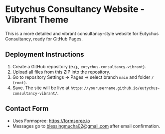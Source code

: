 # Eutychus Consultancy Website - Vibrant Theme

This is a more detailed and vibrant consultancy-style website for Eutychus Consultancy, ready for GitHub Pages.

## Deployment Instructions
1. Create a GitHub repository (e.g., `eutychus-consultancy-vibrant`).
2. Upload all files from this ZIP into the repository.
3. Go to repository Settings -> Pages -> select branch `main` and folder `/ (root)`.
4. Save. The site will be live at `https://yourusername.github.io/eutychus-consultancy-vibrant/`.

## Contact Form
- Uses Formspree: https://formspree.io
- Messages go to blessingmucha02@gmail.com after email confirmation.
